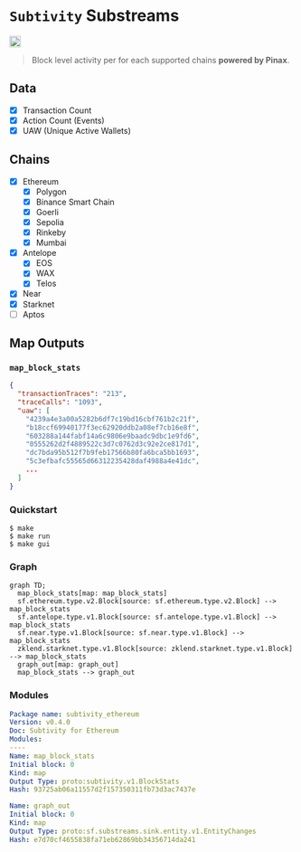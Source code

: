 # `Subtivity` Substreams

[<img alt="GitHub Workflow Status" src="https://img.shields.io/github/actions/workflow/status/pinax-network/subtivity-substreams/ci.yml?branch=main&style=for-the-badge" height="20">](https://github.com/pinax-network/subtivity-substreams/actions?query=branch%3Amain)

> Block level activity per for each supported chains **powered by Pinax**.

## Data

- [x] Transaction Count
- [x] Action Count (Events)
- [x] UAW (Unique Active Wallets)

## Chains

- [x] Ethereum
  - [x] Polygon
  - [x] Binance Smart Chain
  - [x] Goerli
  - [x] Sepolia
  - [x] Rinkeby
  - [x] Mumbai
- [x] Antelope
  - [x] EOS
  - [x] WAX
  - [x] Telos
- [x] Near
- [x] Starknet
- [ ] Aptos

## Map Outputs

### `map_block_stats`

```json
{
  "transactionTraces": "213",
  "traceCalls": "1093",
  "uaw": [
    "4239a4e3a00a5282b6df7c19bd16cbf761b2c21f",
    "b18ccf69940177f3ec62920ddb2a08ef7cb16e8f",
    "603288a144fabf14a6c9806e9baadc9dbc1e9fd6",
    "0555262d2f4889522c3d7c0762d3c92e2ce817d1",
    "dc7bda95b512f7b9feb17566b80fa6bca5bb1693",
    "5c3efbafc55565d66312235428daf4988a4e41dc",
    ...
  ]
}
```

### Quickstart

```
$ make
$ make run
$ make gui
```

### Graph

```mermaid
graph TD;
  map_block_stats[map: map_block_stats]
  sf.ethereum.type.v2.Block[source: sf.ethereum.type.v2.Block] --> map_block_stats
  sf.antelope.type.v1.Block[source: sf.antelope.type.v1.Block] --> map_block_stats
  sf.near.type.v1.Block[source: sf.near.type.v1.Block] --> map_block_stats
  zklend.starknet.type.v1.Block[source: zklend.starknet.type.v1.Block] --> map_block_stats
  graph_out[map: graph_out]
  map_block_stats --> graph_out
```

### Modules

```yaml
Package name: subtivity_ethereum
Version: v0.4.0
Doc: Subtivity for Ethereum
Modules:
----
Name: map_block_stats
Initial block: 0
Kind: map
Output Type: proto:subtivity.v1.BlockStats
Hash: 93725ab06a11557d2f157350311fb73d3ac7437e

Name: graph_out
Initial block: 0
Kind: map
Output Type: proto:sf.substreams.sink.entity.v1.EntityChanges
Hash: e7d70cf4655838fa71eb62869bb34356714da241
```
